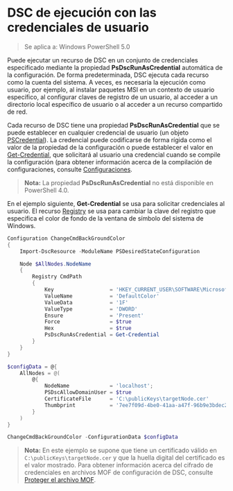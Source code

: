 # DSC de ejecución con las credenciales de usuario 

> Se aplica a: Windows PowerShell 5.0

Puede ejecutar un recurso de DSC en un conjunto de credenciales especificado mediante la propiedad **PsDscRunAsCredential** automática de la configuración. 
De forma predeterminada, DSC ejecuta cada recurso como la cuenta del sistema. 
A veces, es necesaria la ejecución como usuario, por ejemplo, al instalar paquetes MSI en un contexto de usuario específico, al configurar claves de registro de un usuario, al acceder a un directorio local específico de usuario o al acceder a un recurso compartido de red.

Cada recurso de DSC tiene una propiedad **PsDscRunAsCredential** que se puede establecer en cualquier credencial de usuario (un objeto [PSCredential](https://msdn.microsoft.com/en-us/library/ms572524(v=VS.85).aspx)).
La credencial puede codificarse de forma rígida como el valor de la propiedad de la configuración o puede establecer el valor en [Get-Credential](https://technet.microsoft.com/en-us/library/hh849815.aspx),
que solicitará al usuario una credencial cuando se compile la configuración (para obtener información acerca de la compilación de configuraciones, consulte [Configuraciones](configurations.md).

>**Nota:** La propiedad **PsDscRunAsCredential** no está disponible en PowerShell 4.0.

En el ejemplo siguiente, **Get-Credential** se usa para solicitar credenciales al usuario. 
El recurso [Registry](registryResource.md) se usa para cambiar la clave del registro que especifica el color de fondo
de la ventana de símbolo del sistema de Windows.

```powershell
Configuration ChangeCmdBackGroundColor    
{
    Import-DscResource -ModuleName PSDesiredStateConfiguration

    Node $AllNodes.NodeName
    {
        Registry CmdPath
        {
            Key                  = 'HKEY_CURRENT_USER\SOFTWARE\Microsoft\Command Processor'
            ValueName            = 'DefaultColor'
            ValueData            = '1F'
            ValueType            = 'DWORD'
            Ensure               = 'Present'
            Force                = $true
            Hex                  = $true
            PsDscRunAsCredential = Get-Credential
        }
    }                   
}

$configData = @{
    AllNodes = @(
        @{
            NodeName             = 'localhost';
            PSDscAllowDomainUser = $true
            CertificateFile      = 'C:\publicKeys\targetNode.cer'
            Thumbprint           = '7ee7f09d-4be0-41aa-a47f-96b9e3bdec25'
        }
    )
}

ChangeCmdBackGroundColor -ConfigurationData $configData
```
>**Nota:** En este ejemplo se supone que tiene un certificado válido en `C:\publicKeys\targetNode.cer` y que la huella digital del certificado es el valor mostrado.
>Para obtener información acerca del cifrado de credenciales en archivos MOF de configuración de DSC, consulte [Proteger el archivo MOF](secureMOF.md).



<!--HONumber=Apr16_HO5-->


